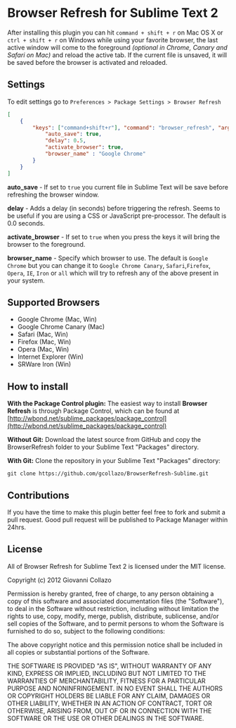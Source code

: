 # Browser Refresh for Sublime Text 2

After installing this plugin you can hit `command + shift + r` on Mac OS X or `ctrl + shift + r` on Windows while using your favorite browser, the last active window will come to the foreground *(optional in Chrome, Canary and Safari on Mac)* and reload the active tab. If the current file is unsaved, it will be saved before the browser is activated and reloaded.

## Settings
To edit settings go to `Preferences > Package Settings > Browser Refresh`

```json
[
    {
        "keys": ["command+shift+r"], "command": "browser_refresh", "args": {
            "auto_save": true,
            "delay": 0.5,
            "activate_browser": true,
            "browser_name" : "Google Chrome"
        }
    }
]
```

**auto_save** - If set to `true` you current file in Sublime Text will be save before refreshing the browser window.

**delay** - Adds a delay (in seconds) before triggering the refresh. Seems to be useful if you are using a CSS or JavaScript pre-processor. The default is 0.0 seconds. 

**activate_browser** - If set to `true` when you press the keys it will bring the browser to the foreground.

**browser_name** - Specify which browser to use. The default is `Google Chrome` but you can change it to `Google Chrome Canary`, `Safari`,`Firefox`, `Opera`, `IE`, `Iron` or `all` which will try to refresh any of the above present in your system.

## Supported Browsers
- Google Chrome (Mac, Win)
- Google Chrome Canary (Mac)
- Safari (Mac, Win)
- Firefox (Mac, Win)
- Opera (Mac, Win)
- Internet Explorer (Win)
- SRWare Iron (Win)

## How to install
**With the Package Control plugin:** The easiest way to install **Browser Refresh** is through Package Control, which can be found at [http://wbond.net/sublime_packages/package_control](http://wbond.net/sublime_packages/package_control)

**Without Git:** Download the latest source from GitHub and copy the BrowserRefresh folder to your Sublime Text "Packages" directory.

**With Git:** Clone the repository in your Sublime Text "Packages" directory:

```
git clone https://github.com/gcollazo/BrowserRefresh-Sublime.git
```

## Contributions
If you have the time to make this plugin better feel free to fork and submit a pull request. Good pull request will be published to Package Manager within 24hrs.

## License
All of Browser Refresh for Sublime Text 2 is licensed under the MIT license.

Copyright (c) 2012 Giovanni Collazo

Permission is hereby granted, free of charge, to any person obtaining a copy of this software and associated documentation files (the "Software"), to deal in the Software without restriction, including without limitation the rights to use, copy, modify, merge, publish, distribute, sublicense, and/or sell copies of the Software, and to permit persons to whom the Software is furnished to do so, subject to the following conditions:

The above copyright notice and this permission notice shall be included in all copies or substantial portions of the Software.

THE SOFTWARE IS PROVIDED "AS IS", WITHOUT WARRANTY OF ANY KIND, EXPRESS OR IMPLIED, INCLUDING BUT NOT LIMITED TO THE WARRANTIES OF MERCHANTABILITY, FITNESS FOR A PARTICULAR PURPOSE AND NONINFRINGEMENT. IN NO EVENT SHALL THE AUTHORS OR COPYRIGHT HOLDERS BE LIABLE FOR ANY CLAIM, DAMAGES OR OTHER LIABILITY, WHETHER IN AN ACTION OF CONTRACT, TORT OR OTHERWISE, ARISING FROM, OUT OF OR IN CONNECTION WITH THE SOFTWARE OR THE USE OR OTHER DEALINGS IN THE SOFTWARE.